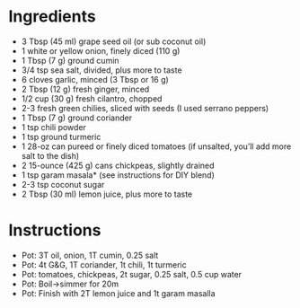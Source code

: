 # Ingredients

* 3 Tbsp (45 ml) grape seed oil (or sub coconut oil)
* 1 white or yellow onion, finely diced (110 g)
* 1 Tbsp (7 g) ground cumin
* 3/4 tsp sea salt, divided, plus more to taste
* 6 cloves garlic, minced (3 Tbsp or 16 g)
* 2 Tbsp (12 g) fresh ginger, minced
* 1/2 cup (30 g) fresh cilantro, chopped
* 2-3 fresh green chilies, sliced with seeds (I used serrano peppers)
* 1 Tbsp (7 g) ground coriander
* 1 tsp chili powder
* 1 tsp ground turmeric
* 1 28-oz can pureed or finely diced tomatoes (if unsalted, you’ll add more salt to the dish)
* 2 15-ounce (425 g) cans chickpeas, slightly drained
* 1 tsp garam masala* (see instructions for DIY blend)
* 2-3 tsp coconut sugar
* 2 Tbsp (30 ml) lemon juice, plus more to taste

# Instructions     

* Pot: 3T oil, onion, 1T cumin, 0.25 salt
* Pot: 4t G&G, 1T coriander, 1t chili, 1t turmeric
* Pot: tomatoes, chickpeas, 2t sugar, 0.25 salt, 0.5 cup water
* Pot: Boil->simmer  for 20m
* Pot: Finish with 2T lemon juice and 1t garam masalla
